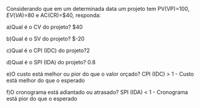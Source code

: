 Considerando que em um determinada data um projeto tem PV(VP)=$100, EV(VA)=$80 e AC(CR)=$40, responda:

a)Qual é o CV do projeto?
$40

b)Qual é o SV do projeto? $-20

c)Qual é o CPI (IDC) do projeto?2

d)Qual é o SPI (IDA) do projeto? 0.8

e)O custo está melhor ou pior do que o valor orçado? CPI (IDC) > 1 - Custo está melhor do que o esperado

f)O cronograma está adiantado ou atrasado? SPI (IDA) < 1 - Cronograma está pior do que o esperado
